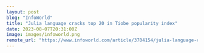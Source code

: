 ```yaml
---
layout: post
blog: "InfoWorld"
title: "Julia language cracks top 20 in Tiobe popularity index"
date: 2023-08-07T20:31:00Z
image: images/infoworld.png
remote_url: "https://www.infoworld.com/article/3704154/julia-language-cracks-top-20-in-tiobe-popularity-index.html#tk.rss_applicationdevelopment"
---
```

